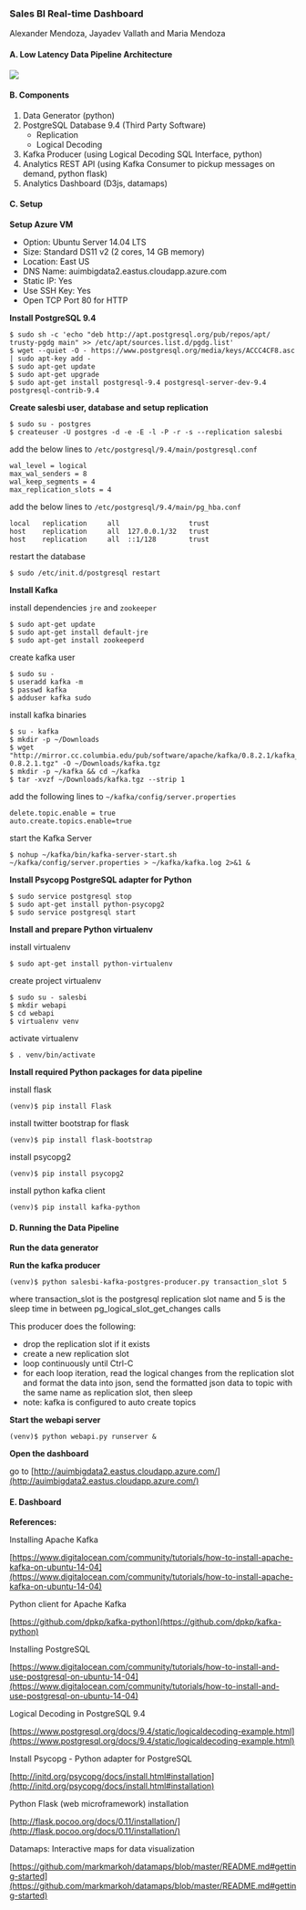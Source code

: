 ### Sales BI Real-time Dashboard
Alexander Mendoza, Jayadev Vallath and Maria Mendoza

#### A. Low Latency Data Pipeline Architecture
![](architecture.png)

#### B. Components
1. Data Generator (python)
2. PostgreSQL Database 9.4 (Third Party Software)
   + Replication
   + Logical Decoding
3. Kafka Producer (using Logical Decoding SQL Interface, python)
4. Analytics REST API (using Kafka Consumer to pickup messages on demand, python flask)
5. Analytics Dashboard (D3js, datamaps)

#### C. Setup

**Setup Azure VM**

   - Option: Ubuntu Server 14.04 LTS
   - Size: Standard DS11 v2 (2 cores, 14 GB memory)
   - Location: East US
   - DNS Name: auimbigdata2.eastus.cloudapp.azure.com
   - Static IP: Yes
   - Use SSH Key: Yes
   - Open TCP Port 80 for HTTP

**Install PostgreSQL 9.4**

```
$ sudo sh -c 'echo "deb http://apt.postgresql.org/pub/repos/apt/ trusty-pgdg main" >> /etc/apt/sources.list.d/pgdg.list'
$ wget --quiet -O - https://www.postgresql.org/media/keys/ACCC4CF8.asc | sudo apt-key add -
$ sudo apt-get update
$ sudo apt-get upgrade
$ sudo apt-get install postgresql-9.4 postgresql-server-dev-9.4 postgresql-contrib-9.4
```

**Create salesbi user, database and setup replication**

```
$ sudo su - postgres
$ createuser -U postgres -d -e -E -l -P -r -s --replication salesbi
```

add the below lines to `/etc/postgresql/9.4/main/postgresql.conf`

```
wal_level = logical
max_wal_senders = 8
wal_keep_segments = 4
max_replication_slots = 4
```

add the below lines to `/etc/postgresql/9.4/main/pg_hba.conf`

```
local   replication     all                 trust
host    replication     all  127.0.0.1/32   trust
host    replication     all  ::1/128        trust
```

restart the database

```
$ sudo /etc/init.d/postgresql restart
```

**Install Kafka**

install dependencies `jre` and `zookeeper`

```
$ sudo apt-get update
$ sudo apt-get install default-jre
$ sudo apt-get install zookeeperd
```

create kafka user

```
$ sudo su -
$ useradd kafka -m
$ passwd kafka
$ adduser kafka sudo
```

install kafka binaries

```
$ su - kafka
$ mkdir -p ~/Downloads
$ wget "http://mirror.cc.columbia.edu/pub/software/apache/kafka/0.8.2.1/kafka_2.11-0.8.2.1.tgz" -O ~/Downloads/kafka.tgz
$ mkdir -p ~/kafka && cd ~/kafka
$ tar -xvzf ~/Downloads/kafka.tgz --strip 1
```

add the following lines to `~/kafka/config/server.properties`

```
delete.topic.enable = true
auto.create.topics.enable=true
```

start the Kafka Server

```
$ nohup ~/kafka/bin/kafka-server-start.sh ~/kafka/config/server.properties > ~/kafka/kafka.log 2>&1 &
```

**Install Psycopg PostgreSQL adapter for Python**

```
$ sudo service postgresql stop
$ sudo apt-get install python-psycopg2
$ sudo service postgresql start
```

**Install and prepare Python virtualenv**

install virtualenv

```
$ sudo apt-get install python-virtualenv
```

create project virtualenv

```
$ sudo su - salesbi 
$ mkdir webapi
$ cd webapi
$ virtualenv venv
```

activate virtualenv

```
$ . venv/bin/activate
```

**Install required Python packages for data pipeline**

install flask

```
(venv)$ pip install Flask
```

install twitter bootstrap for flask

```
(venv)$ pip install flask-bootstrap
```

install psycopg2

```
(venv)$ pip install psycopg2 
```

install python kafka client

```
(venv)$ pip install kafka-python
```

#### D. Running the Data Pipeline

**Run the data generator**

**Run the kafka producer**

```
(venv)$ python salesbi-kafka-postgres-producer.py transaction_slot 5
```

where transaction_slot is the postgresql replication slot name and 5 is the sleep time in between pg_logical_slot_get_changes calls

This producer does the following:

+ drop the replication slot if it exists
+ create a new replication slot
+ loop continuously until Ctrl-C
+ for each loop iteration, read the logical changes from the replication slot and format the data into json, send the formatted json data to topic with the same name as replication slot, then sleep
+ note: kafka is configured to auto create topics

**Start the webapi server**

```
(venv)$ python webapi.py runserver &
```

**Open the dashboard**

go to [http://auimbigdata2.eastus.cloudapp.azure.com/](http://auimbigdata2.eastus.cloudapp.azure.com/)

#### E. Dashboard

**References:**

Installing Apache Kafka

[https://www.digitalocean.com/community/tutorials/how-to-install-apache-kafka-on-ubuntu-14-04](https://www.digitalocean.com/community/tutorials/how-to-install-apache-kafka-on-ubuntu-14-04)

Python client for Apache Kafka

[https://github.com/dpkp/kafka-python](https://github.com/dpkp/kafka-python)

Installing PostgreSQL

[https://www.digitalocean.com/community/tutorials/how-to-install-and-use-postgresql-on-ubuntu-14-04](https://www.digitalocean.com/community/tutorials/how-to-install-and-use-postgresql-on-ubuntu-14-04)

Logical Decoding in PostgreSQL 9.4

[https://www.postgresql.org/docs/9.4/static/logicaldecoding-example.html](https://www.postgresql.org/docs/9.4/static/logicaldecoding-example.html)

Install Psycopg - Python adapter for PostgreSQL

[http://initd.org/psycopg/docs/install.html#installation](http://initd.org/psycopg/docs/install.html#installation)

Python Flask (web microframework) installation

[http://flask.pocoo.org/docs/0.11/installation/](http://flask.pocoo.org/docs/0.11/installation/)

Datamaps: Interactive maps for data visualization

[https://github.com/markmarkoh/datamaps/blob/master/README.md#getting-started](https://github.com/markmarkoh/datamaps/blob/master/README.md#getting-started)
